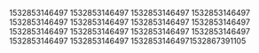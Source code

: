 1532853146497
1532853146497
1532853146497
1532853146497
1532853146497
1532853146497
1532853146497
1532853146497
1532853146497
1532853146497
1532853146497
1532853146497
1532853146497
1532853146497
15328531464971532867391105